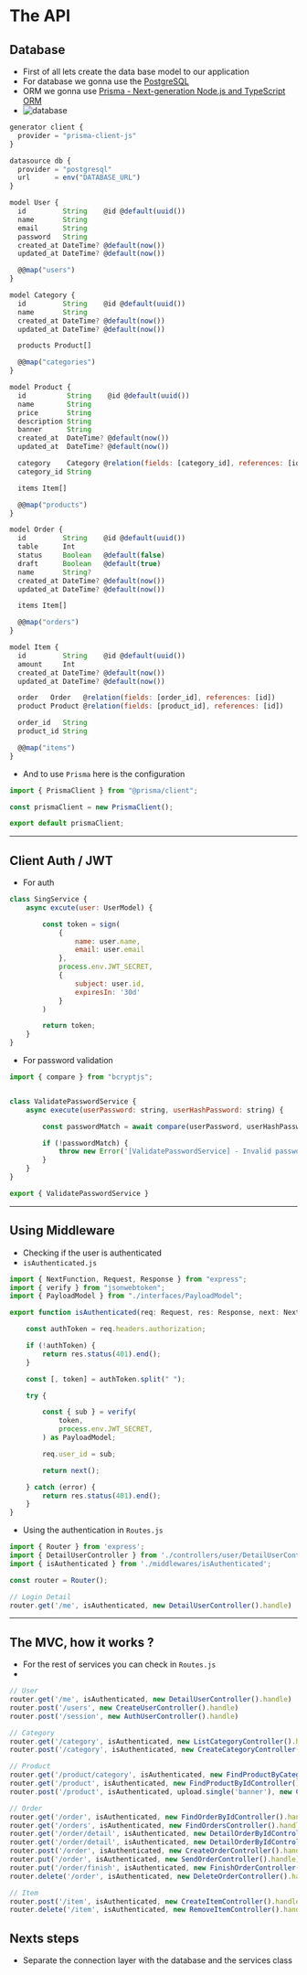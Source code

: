 # The API

## Database
- First of all lets create the data base model to our application
- For database we gonna use the [PostgreSQL](https://www.postgresql.org/docs/)
- ORM we gonna use [Prisma - Next-generation Node.js and TypeScript ORM](https://www.prisma.io/)
- ![database](https://i.postimg.cc/WzHhZMzz/Whats-App-Image-2022-10-26-at-8-28-53-PM.jpg)
```javascript
generator client {
  provider = "prisma-client-js"
}

datasource db {
  provider = "postgresql"
  url      = env("DATABASE_URL")
}

model User {
  id         String    @id @default(uuid())
  name       String
  email      String
  password   String
  created_at DateTime? @default(now())
  updated_at DateTime? @default(now())

  @@map("users")
}

model Category {
  id         String    @id @default(uuid())
  name       String
  created_at DateTime? @default(now())
  updated_at DateTime? @default(now())

  products Product[]

  @@map("categories")
}

model Product {
  id          String    @id @default(uuid())
  name        String
  price       String
  description String
  banner      String
  created_at  DateTime? @default(now())
  updated_at  DateTime? @default(now())

  category    Category @relation(fields: [category_id], references: [id])
  category_id String

  items Item[]

  @@map("products")
}

model Order {
  id         String    @id @default(uuid())
  table      Int
  status     Boolean   @default(false)
  draft      Boolean   @default(true)
  name       String?
  created_at DateTime? @default(now())
  updated_at DateTime? @default(now())

  items Item[]

  @@map("orders")
}

model Item {
  id         String    @id @default(uuid())
  amount     Int
  created_at DateTime? @default(now())
  updated_at DateTime? @default(now())

  order   Order   @relation(fields: [order_id], references: [id])
  product Product @relation(fields: [product_id], references: [id])

  order_id   String
  product_id String

  @@map("items")
}
```

- And to use `Prisma` here is the configuration
```javascript
import { PrismaClient } from "@prisma/client";

const prismaClient = new PrismaClient();

export default prismaClient;
```

---
## Client Auth / JWT 
- For auth
```javascript
class SingService {
    async excute(user: UserModel) {

        const token = sign(
            {
                name: user.name,
                email: user.email
            },
            process.env.JWT_SECRET, 
            {
                subject: user.id,
                expiresIn: '30d'
            }
        )

        return token;
    }
}
```
- For password validation
```javascript
import { compare } from "bcryptjs";


class ValidatePasswordService {
    async execute(userPassword: string, userHashPassword: string) {

        const passwordMatch = await compare(userPassword, userHashPassword);

        if (!passwordMatch) {
            throw new Error('[ValidatePasswordService] - Invalid password');
        }
    }
}

export { ValidatePasswordService }
```
---

## Using Middleware
- Checking if the user is authenticated
- `isAuthenticated.js`
```javascript
import { NextFunction, Request, Response } from "express";
import { verify } from "jsonwebtoken";
import { PayloadModel } from "./interfaces/PayloadModel";

export function isAuthenticated(req: Request, res: Response, next: NextFunction) {

    const authToken = req.headers.authorization;

    if (!authToken) {
        return res.status(401).end();
    }

    const [, token] = authToken.split(" ");

    try {

        const { sub } = verify(
            token,
            process.env.JWT_SECRET,
        ) as PayloadModel;

        req.user_id = sub;

        return next();

    } catch (error) {
        return res.status(401).end();
    }
}
```
- Using the authentication in `Routes.js`
```javascript
import { Router } from 'express';
import { DetailUserController } from './controllers/user/DetailUserController';
import { isAuthenticated } from './middlewares/isAuthenticated';

const router = Router();

// Login Detail
router.get('/me', isAuthenticated, new DetailUserController().handle)
```

---

## The MVC, how it works ? 
- For the rest of services you can check in `Routes.js`
-
```javascript
// User
router.get('/me', isAuthenticated, new DetailUserController().handle)
router.post('/users', new CreateUserController().handle)
router.post('/session', new AuthUserController().handle)

// Category
router.get('/category', isAuthenticated, new ListCategoryController().handle)
router.post('/category', isAuthenticated, new CreateCategoryController().handle)

// Product
router.get('/product/category', isAuthenticated, new FindProductByCategoryIdController().handle)
router.get('/product', isAuthenticated, new FindProductByIdController().handle)
router.post('/product', isAuthenticated, upload.single('banner'), new CreateProductController().handle)

// Order
router.get('/order', isAuthenticated, new FindOrderByIdController().handle)
router.get('/orders', isAuthenticated, new FindOrdersController().handle)
router.get('/order/detail', isAuthenticated, new DetailOrderByIdController().handle)
router.get('/order/detail', isAuthenticated, new DetailOrderByIdController().handle)
router.post('/order', isAuthenticated, new CreateOrderController().handle)
router.put('/order', isAuthenticated, new SendOrderController().handle)
router.put('/order/finish', isAuthenticated, new FinishOrderController().handle)
router.delete('/order', isAuthenticated, new DeleteOrderController().handle)

// Item
router.post('/item', isAuthenticated, new CreateItemController().handle)
router.delete('/item', isAuthenticated, new RemoveItemController().handle)
```

## Nexts steps
- Separate the connection layer  with the database and the services class